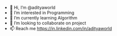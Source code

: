 - 👋 Hi, I’m @adityaworld
- 👀 I’m interested in Programming
- 🌱 I’m currently learning Algorithm
- 💞️ I’m looking to collaborate on project
- 📫 Reach me https://in.linkedin.com/in/adityaworld

<!---
adityaworld/adityaworld is a ✨ special ✨ repository because its `README.md` (this file) appears on your GitHub profile.
You can click the Preview link to take a look at your changes.
--->
